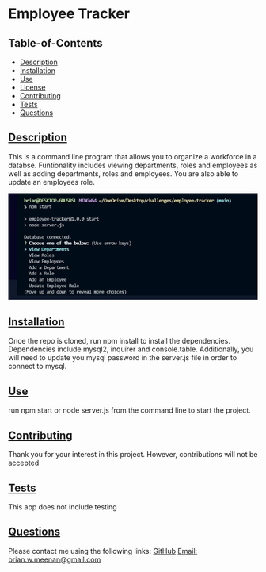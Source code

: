 # Employee Tracker
  
   
  
  ## Table-of-Contents

  * [Description](#description)
  * [Installation](#installation)
  * [Use](#use)
  * [License](#license)
  * [Contributing](#contributing)
  * [Tests](#tests)
  * [Questions](#contact)
  
  ## [Description](#table-of-contents)
  This is a command line program that allows you to organize a workforce in a databse. Funtionality includes viewing departments, roles and employees as well as adding departments, roles and employees. You are also able to update an employees role.

  ![Screenshot](assets\screenshot.JPG)

  ## [Installation](#table-of-contents)
  Once the repo is cloned, run npm install to install the dependencies. Dependencies include mysql2, inquirer and console.table. Additionally, you will need to update you mysql password in the server.js file in order to connect to mysql.

  ## [Use](#table-of-contents)
  run npm start or node server.js from the command line to start the project. 
  
   

  ## [Contributing](#table-of-contents)
  
  Thank you for your interest in this project. However, contributions will not be accepted
    
  
  ## [Tests](#table-of-contents)
  This app does not include testing
  
  ## [Questions](#table-of-contents)
  Please contact me using the following links:
  [GitHub](https://github.com/brian-lets-go)
  [Email: brian.w.meenan@gmail.com](mailto:brian.w.meenan@gmail.com)
